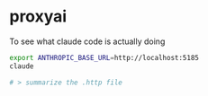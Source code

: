 # proxyai

To see what claude code is actually doing

```bash
export ANTHROPIC_BASE_URL=http://localhost:5185
claude

# > summarize the .http file
```
